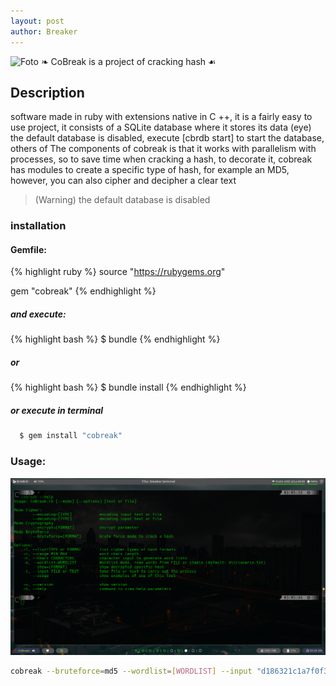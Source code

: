 ```yaml
---
layout: post
author: Breaker
---
```


![Foto](https://i.pinimg.com/236x/93/92/21/93922166f205df82a7e93606ac189376.jpg)  ❧ CoBreak is a project of cracking hash ☙

## Description

software made in ruby with extensions
native in C ++, it is a fairly easy to use project, it consists of a SQLite database where it stores its data (eye) the default database is disabled, execute [cbrdb start] to start the database, others of The components of cobreak is that it works with parallelism with processes, so to save time when cracking a hash, to decorate it, cobreak has modules to create a specific type of hash, for example an MD5, however, you can also cipher and decipher a clear text

> (Warning) the default database is disabled

### installation
#### Gemfile:
{% highlight ruby %}
source "https://rubygems.org"

gem "cobreak"
{% endhighlight %}

##### and execute:
{% highlight bash %}
  $ bundle
{% endhighlight %}

##### or
{% highlight bash %}
  $ bundle install
{% endhighlight %}

##### or execute in terminal
```sh
  $ gem install "cobreak"
```

### Usage:

![Foto](assets/2021-09-05_03-05.png)

```bash
cobreak --bruteforce=md5 --wordlist=[WORDLIST] --input "d186321c1a7f0f354b297e8914ab240"
```

